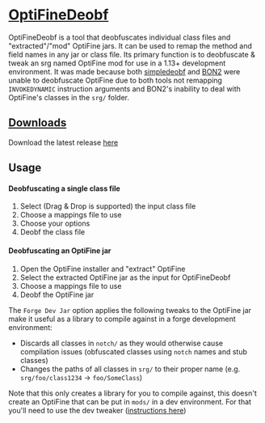 # [OptiFineDeobf](https://github.com/Cadiboo/OptiFineDeobf)
OptiFineDeobf is a tool that deobfuscates individual class files and "extracted"/"mod" OptiFine jars.
It can be used to remap the method and field names in any jar or class file.
Its primary function is to deobfuscate & tweak an srg named OptiFine mod for use in a 1.13+ development environment.
It was made because both [simpledeobf](https://github.com/octarine-noise/simpledeobf) and [BON2](https://github.com/tterrag1098/BON2) were unable to deobfuscate OptiFine due to both tools not remapping `INVOKEDYNAMIC` instruction arguments and BON2's inability to deal with OptiFine's classes in the `srg/` folder.

## [Downloads](https://github.com/Cadiboo/OptiFineDeobf/releases)
Download the latest release [here](https://github.com/Cadiboo/OptiFineDeobf/releases/latest)

## Usage
#### Deobfuscating a single class file
1) Select (Drag & Drop is supported) the input class file
2) Choose a mappings file to use
3) Choose your options
4) Deobf the class file
#### Deobfuscating an OptiFine jar
1) Open the OptiFine installer and "extract" OptiFine
2) Select the extracted OptiFine jar as the input for OptiFineDeobf
3) Choose a mappings file to use
4) Deobf the OptiFine jar

The `Forge Dev Jar` option applies the following tweaks to the OptiFine jar make it useful as a library to compile against in a forge development environment:
  - Discards all classes in `notch/` as they would otherwise cause compilation issues (obfuscated classes using `notch` names and stub classes)
  - Changes the paths of all classes in `srg/` to their proper name (e.g. `srg/foo/class1234` -> `foo/SomeClass`)

Note that this only creates a library for you to compile against, this doesn't create an OptiFine that can be put in `mods/` in a dev environment. For that you'll need to use the dev tweaker ([instructions here](https://github.com/Cadiboo/NoCubes#optifine-compatibility))
